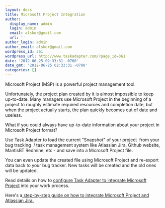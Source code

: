```yaml
---
layout: docs
title: Microsoft Project Integration
author:
  display_name: admin
  login: admin
  email: alskor@gmail.com
  url: ''
author_login: admin
author_email: alskor@gmail.com
wordpress_id: 361
wordpress_url: http://www.taskadapter.com/?page_id=361
date: '2012-06-25 02:33:31 -0700'
date_gmt: '2012-06-25 02:33:31 -0700'
categories: []
---
```

<p>Microsoft Project (MSP) is a powerful project management tool.</p>
<p>Unfortunately, the project plan created by it is almost impossible to keep up-to-date. Many managers use Microsoft Project in the beginning of a project to roughly estimate required resources and completion date, but when the project actually starts, the plan quickly becomes out of date and useless.</p>
<p>What if you could always have up-to-date information about your project in Microsoft Project format?</p>
<p>Use Task Adapter to load the current "Snapshot" of your project &nbsp;from your bug tracking &nbsp;/ task management system like Atlassian Jira, Github website, MantisBT Redmine, etc - and save into a Microsoft Project file.</p>
<p>You can even update the created file using Microsoft Project and re-export data back to your bug tracker. New tasks will be created and the old ones will be updated.</p>
<p>Read details on how to <a href="/user-guide/microsoft-project/">configure Task Adapter to integrate Microsoft Project</a> into your work process.</p>
<p>Here's a<a href="/user-guide/atlassian-jira/atlassian-jira-and-microsoft-project-integration-step-by-step-guide/"> step-by-step guide on how to integrate Microsoft Project and Atlassian Jira.</a></p>
